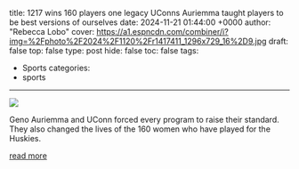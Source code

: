 title: 1217 wins 160 players one legacy UConns Auriemma taught players to be best versions of ourselves
date: 2024-11-21 01:44:00 +0000
author: "Rebecca Lobo"
cover: https://a1.espncdn.com/combiner/i?img=%2Fphoto%2F2024%2F1120%2Fr1417411_1296x729_16%2D9.jpg
draft: false
top: false
type: post
hide: false
toc: false
tags:
  - Sports
categories:
  - sports
---

![](https://a1.espncdn.com/combiner/i?img=%2Fphoto%2F2024%2F1120%2Fr1417411_1296x729_16%2D9.jpg)

Geno Auriemma and UConn forced every program to raise their standard. They also changed the lives of the 160 women who have played for the Huskies.

[read more](https://www.espn.com/womens-college-basketball/story/_/id/42504866/geno-auriemma-uconn-all-ncaa-coaching-wins-record-legacy-changed-lives)
